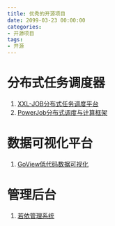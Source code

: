 ```yaml
---
title: 优秀的开源项目
date: 2099-03-23 00:00:00
categories:
- 开源项目
tags:
- 开源
---
```


# 分布式任务调度器

1. [XXL-JOB分布式任务调度平台](https://www.xuxueli.com/xxl-job/)
2. [PowerJob分布式调度与计算框架](https://github.com/PowerJob/PowerJob)

# 数据可视化平台

1. [GoView低代码数据可视化](https://gitee.com/dromara/go-view)

# 管理后台

1. [若依管理系统](http://www.ruoyi.vip/)